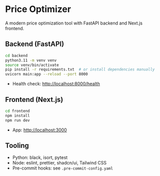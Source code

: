 # Price Optimizer

A modern price optimization tool with FastAPI backend and Next.js frontend.

## Backend (FastAPI)

```bash
cd backend
python3.11 -m venv venv
source venv/bin/activate
pip install -r requirements.txt  # or install dependencies manually
uvicorn main:app --reload --port 8000
```

- Health check: [http://localhost:8000/health](http://localhost:8000/health)

## Frontend (Next.js)

```bash
cd frontend
npm install
npm run dev
```

- App: [http://localhost:3000](http://localhost:3000)

## Tooling
- Python: black, isort, pytest
- Node: eslint, prettier, shadcn/ui, Tailwind CSS
- Pre-commit hooks: see `.pre-commit-config.yaml`
